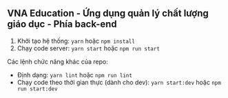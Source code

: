 ## VNA Education - Ứng dụng quản lý chất lượng giáo dục - Phía back-end
1. Khởi tạo hệ thống: `yarn` hoặc `npm install`
2. Chạy code server: `yarn start` hoặc `npm run start`

Các lệnh chức năng khác của repo:
- Định dạng: `yarn lint` hoặc `npm run lint`
- Chạy code theo thời gian thực (dành cho dev): `yarn start:dev` hoặc `npm run start:dev`
